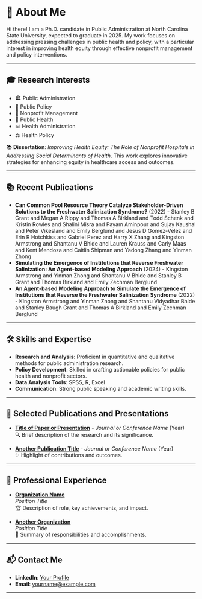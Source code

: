 # 🌟 About Me

Hi there! I am a Ph.D. candidate in Public Administration at North Carolina State University, expected to graduate in 2025. My work focuses on addressing pressing challenges in public health and policy, with a particular interest in improving health equity through effective nonprofit management and policy interventions.

---

## 🎓 Research Interests

- 🏛️ Public Administration  
- 📜 Public Policy  
- 🤝 Nonprofit Management  
- 🏥 Public Health  
- 📊 Health Administration  
- ⚖️ Health Policy  

📚 **Dissertation**: *Improving Health Equity: The Role of Nonprofit Hospitals in Addressing Social Determinants of Health*. This work explores innovative strategies for enhancing equity in healthcare access and outcomes.

---

## 📚 Recent Publications

<!-- START: Google Scholar Publications -->
- **Can Common Pool Resource Theory Catalyze Stakeholder-Driven Solutions to the Freshwater Salinization Syndrome?** (2022) - Stanley B Grant and Megan A Rippy and Thomas A Birkland and Todd Schenk and Kristin Rowles and Shalini Misra and Payam Aminpour and Sujay Kaushal and Peter Vikesland and Emily Berglund and Jesus D Gomez-Velez and Erin R Hotchkiss and Gabriel Perez and Harry X Zhang and Kingston Armstrong and Shantanu V Bhide and Lauren Krauss and Carly Maas and Kent Mendoza and Caitlin Shipman and Yadong Zhang and Yinman Zhong
- **Simulating the Emergence of Institutions that Reverse Freshwater Salinization: An Agent-based Modeling Approach** (2024) - Kingston Armstrong and Yinman Zhong and Shantanu V Bhide and Stanley B Grant and Thomas Birkland and Emily Zechman Berglund
- **An Agent-based Modeling Approach to Simulate the Emergence of Institutions that Reverse the Freshwater Salinization Syndrome** (2022) - Kingston Armstrong and Yinman Zhong and Shantanu Vidyadhar Bhide and Stanley Baugh Grant and Thomas A Birkland and Emily Zechman Berglund
<!-- END: Google Scholar Publications -->

---

## 🛠️ Skills and Expertise

- **Research and Analysis**: Proficient in quantitative and qualitative methods for public administration research.  
- **Policy Development**: Skilled in crafting actionable policies for public health and nonprofit sectors.  
- **Data Analysis Tools**: SPSS, R, Excel  
- **Communication**: Strong public speaking and academic writing skills.

---

## 📄 Selected Publications and Presentations

- **[Title of Paper or Presentation](#)** - *Journal or Conference Name* (Year)  
  🔍 Brief description of the research and its significance.

- **[Another Publication Title](#)** - *Journal or Conference Name* (Year)  
  ✨ Highlight of contributions and outcomes.

---

## 💼 Professional Experience

- **[Organization Name](#)**  
  *Position Title*  
  🏆 Description of role, key achievements, and impact.

- **[Another Organization](#)**  
  *Position Title*  
  🚀 Summary of responsibilities and accomplishments.

---

## 📬 Contact Me

- **LinkedIn**: [Your Profile](#)  
- **Email**: yourname@example.com  

---
